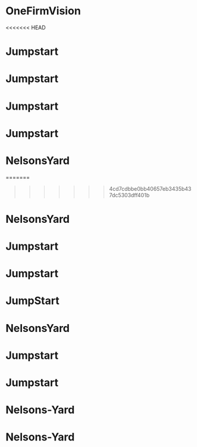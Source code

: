 # OneFirmVision
<<<<<<< HEAD
# Jumpstart
# Jumpstart
# Jumpstart
# Jumpstart
# NelsonsYard
=======

>>>>>>> 4cd7cdbbe0bb40657eb3435b437dc5303dff401b
# NelsonsYard
# Jumpstart
# Jumpstart
# JumpStart
# NelsonsYard
# Jumpstart
# Jumpstart
# Nelsons-Yard
# Nelsons-Yard
